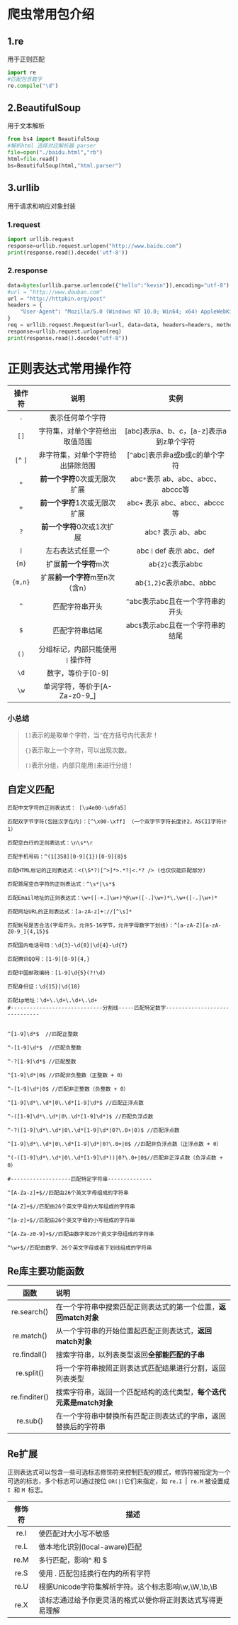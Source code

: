 # 爬虫常用包介绍

## 1.re

用于正则匹配

```python
import re
#匹配包含数字
re.compile("\d")
```

## 2.BeautifulSoup

用于文本解析

```python
from bs4 import BeautifulSoup
#解析html 选择对应解析器 parser
file=open("./baidu.html","rb")
html=file.read()
bs=BeautifulSoup(html,"html.parser")
```

## 3.urllib

用于请求和响应对象封装

### 1.request

```python
import urllib.request
response=urllib.request.urlopen("http://www.baidu.com")
print(response.read().decode('utf-8'))
```

### 2.response

```python
data=bytes(urllib.parse.urlencode({"hello":"kevin"}),encoding="utf-8")
#url = "http://www.douban.com"
url = "http://httpbin.org/post"
headers = {
    "User-Agent": "Mozilla/5.0 (Windows NT 10.0; Win64; x64) AppleWebKit/537.36 (KHTML, like Gecko) Chrome/95.0.4638.69 Safari/537.36"
}
req = urllib.request.Request(url=url, data=data, headers=headers, method="POST")
response=urllib.request.urlopen(req)
print(response.read().decode("utf-8"))
```

# 正则表达式常用操作符

|  操作符  |               说明               |                  实例                   |
| :------: | :------------------------------: | :-------------------------------------: |
|   `.`    |         表示任何单个字符         |                                         |
|   `[]`   |  字符集，对单个字符给出取值范围  | [abc]表示a、b、c，[a-z]表示a到z单个字符 |
| `[`^ `]` | 非字符集，对单个字符给出排除范围 |     [`^`abc]表示非a或b或c的单个字符     |
|   `*`    |    **前一个字符**0次或无限次扩展     |    abc`*`表示 ab、abc、abcc、abccc等    |
|   `+`    |    **前一个字符**1次或无限次扩展     |     abc`+` 表示 abc、abcc、abccc等      |
|   `?`    |      **前一个字符**0次或1次扩展      |           abc`?` 表示 ab、abc           |
|   `丨`    |        左右表达式任意一个        |         abc`丨`def 表示 abc、def         |
|  `{m}`   |        扩展**前一个字符**m次         |            ab`{2}`c表示abbc             |
| `{m,n}`  |   扩展**前一个字符**m至n次（含n）    |         ab`{1,2}`c表示abc、abbc         |
|   `^`    |          匹配字符串开头          |    `^`abc表示abc且在一个字符串的开头    |
|   `$`    |          匹配字符串结尾          |    abc`$`表示abc且在一个字符串的结尾    |
|   `()`   | 分组标记，内部只能使用`丨`操作符  |                                         |
|   `\d`   |        数字，等价于[0-9]         |                                         |
|   `\w`   |   单词字符，等价于[A-Za-z0-9_]   |                                         |

### 小总结

> `[]`表示的是取单个字符，当`^`在方括号内代表非！
>
> `{}`表示取上一个字符，可以出现次数。
>
> `()`表示分组，内部只能用`|`来进行分组！
## 自定义匹配

```shell
匹配中文字符的正则表达式： [\u4e00-\u9fa5]

匹配双字节字符(包括汉字在内)：[^\x00-\xff] （一个双字节字符长度计2，ASCII字符计1）

匹配空白行的正则表达式：\n\s*\r

匹配手机号码：^(1[358][0-9]{1})[0-9]{8}$

匹配HTML标记的正则表达式：<(\S*?)[^>]*>.*?|<.*? /> (也仅仅能匹配部分)

匹配首尾空白字符的正则表达式：^\s*|\s*$

匹配Email地址的正则表达式：\w+([-+.]\w+)*@\w+([-.]\w+)*\.\w+([-.]\w+)*

匹配网址URL的正则表达式：[a-zA-z]+://[^\s]*

匹配帐号是否合法(字母开头，允许5-16字节，允许字母数字下划线)：^[a-zA-Z][a-zA-Z0-9_]{4,15}$

匹配国内电话号码：\d{3}-\d{8}|\d{4}-\d{7}

匹配腾讯QQ号：[1-9][0-9]{4,}

匹配中国邮政编码：[1-9]\d{5}(?!\d)

匹配身份证：\d{15}|\d{18}

匹配ip地址：\d+\.\d+\.\d+\.\d+
#-----------------------------分割线-----匹配特定数字------------------------------


^[1-9]\d*$  //匹配正整数

^-[1-9]\d*$  //匹配负整数

^-?[1-9]\d*$ //匹配整数

^[1-9]\d*|0$ //匹配非负整数（正整数 + 0）

^-[1-9]\d*|0$ //匹配非正整数（负整数 + 0）

^[1-9]\d*\.\d*|0\.\d*[1-9]\d*$ //匹配正浮点数

^-([1-9]\d*\.\d*|0\.\d*[1-9]\d*)$ //匹配负浮点数

^-?([1-9]\d*\.\d*|0\.\d*[1-9]\d*|0?\.0+|0)$ //匹配浮点数

^[1-9]\d*\.\d*|0\.\d*[1-9]\d*|0?\.0+|0$ //匹配非负浮点数（正浮点数 + 0）

^(-([1-9]\d*\.\d*|0\.\d*[1-9]\d*))|0?\.0+|0$//匹配非正浮点数（负浮点数 + 0）

#-------------------匹配特定字符串--------------

^[A-Za-z]+$//匹配由26个英文字母组成的字符串

^[A-Z]+$//匹配由26个英文字母的大写组成的字符串

^[a-z]+$//匹配由26个英文字母的小写组成的字符串

^[A-Za-z0-9]+$//匹配由数字和26个英文字母组成的字符串

^\w+$//匹配由数字、26个英文字母或者下划线组成的字符串
```
## Re库主要功能函数

|     函数      |                             说明                             |
| :-----------: | :---------------------------------------------------------- |
|  re.search()  | 在一个字符串中搜索匹配正则表达式的第一个位置，**返回match对象** |
|  re.match()   |  从一个字符串的开始位置起匹配正则表达式，**返回match对象**   |
| re.findall()  |        搜索字符串，以列表类型返回**全部能匹配的子串**        |
|  re.split()   |   将一个字符串按照正则表达式匹配结果进行分割，返回列表类型   |
| re.finditer() | 搜索字符串，返回一个匹配结构的迭代类型，**每个迭代元素是match对象** |
|   re.sub()    | 在一个字符串中替换所有匹配正则表达式的字串，返回替换后的字符串 |

## Re扩展

  正则表达式可以包含一些可选标志修饰符来控制匹配的模式，修饰符被指定为一个可选的标志，多个标志可以通过按位 `OR(|)`它们来指定，如 `re.I `|` re.M` 被设置成 `I `和 `M `标志。

| 修饰符 | 描述                                                       |
| :----: | ---------------------------------------------------------- |
|  re.l  | 使匹配对大小写不敏感                                       |
|  re.L  | 做本地化识别(local-aware)匹配                              |
|  re.M  | 多行匹配，影响^ 和 $                                       |
|  re.S  | 使用 . 匹配包括换行在内的所有字符                          |
|  re.U  | 根据Unicode字符集解析字符。这个标志影响\w,\W,\b,\B         |
|  re.X  | 该标志通过给予你更灵活的格式以便你将正则表达式写得更易理解 |